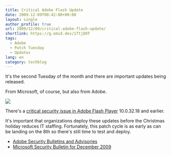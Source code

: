 ```yaml
---
title: Critical Adobe Flash Update
date: 2009-12-09T00:42:00+00:00
layout: single
author_profile: true
url: 2009/12/09/critical-adobe-flash-update/
shortlink: https://g.omid.dev/1TtjDOT
tags:
  - Adobe
  - Patch Tuesday
  - Updates
lang: en
category: techblog
---
```

It's the second Tuesday of the month and there are important updates being released.

From Microsoft, of course, but also from Adobe.

[![](http://2.bp.blogspot.com/_vaUVXcmC3OI/Sx7qcd9g_VI/AAAAAAAAARQ/_jLZIBA6i-I/s640/Adobe+Security+bulletin+APSB09-19.png)](http://2.bp.blogspot.com/_vaUVXcmC3OI/Sx7qcd9g_VI/AAAAAAAAARQ/_jLZIBA6i-I/s1600-h/Adobe+Security+bulletin+APSB09-19.png)

There's a [critical security issue in Adobe Flash Player](http://www.itpro.co.uk/618487/adobe-software-hit-again-by-hackers) 10.0.32.18 and earlier.

It's important that organizations deploy these updates before the Christmas holiday reduces IT staffing. Fortunately, this patch cycle is as early as can be landing on the 8th so there's still time to test and deploy.

  * [Adobe Security Bulletins and Advisories](http://www.adobe.com/support/security/)
  * [Microsoft Security Bulletin for December 2009](http://www.microsoft.com/technet/security/bulletin/MS09-dec.mspx)